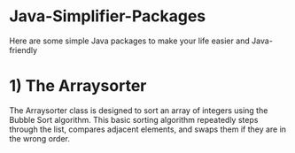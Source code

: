 # Java-Simplifier-Packages
Here are some simple Java packages to make your life easier and Java-friendly

# 1) The Arraysorter 
The Arraysorter class is designed to sort an array of integers using the Bubble Sort algorithm. This basic sorting algorithm repeatedly steps through the list, compares adjacent elements, and swaps them if they are in the wrong order.
